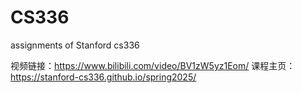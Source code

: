 # CS336
assignments of Stanford cs336

视频链接：https://www.bilibili.com/video/BV1zW5yz1Eom/
课程主页：https://stanford-cs336.github.io/spring2025/
